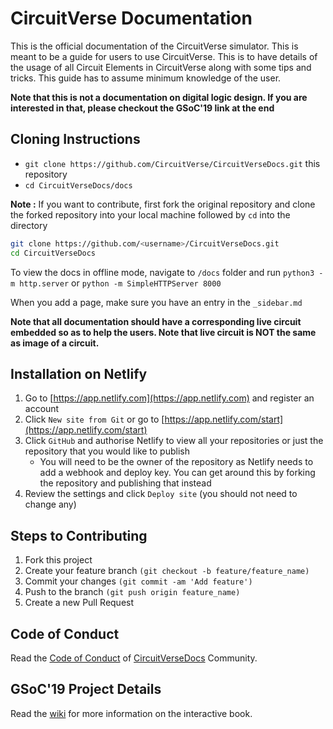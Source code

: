 # CircuitVerse Documentation

This is the official documentation of the CircuitVerse simulator. This is meant to be a guide for users to use CircuitVerse. This is to have details of the usage of all Circuit Elements in CircuitVerse along with some tips and tricks. This guide has to assume minimum knowledge of the user.

**Note that this is not a documentation on digital logic design. If you are interested in that, please checkout the GSoC'19 link at the end**

## Cloning Instructions

- `git clone https://github.com/CircuitVerse/CircuitVerseDocs.git` this repository
- `cd CircuitVerseDocs/docs`

**Note :** If you want to contribute, first fork the original repository and clone the forked repository into your local machine followed by `cd` into the directory

```sh
git clone https://github.com/<username>/CircuitVerseDocs.git
cd CircuitVerseDocs
```

To view the docs in offline mode, navigate to `/docs` folder and run
`python3 -m http.server` or
`python -m SimpleHTTPServer 8000`

When you add a page, make sure you have an entry in the `_sidebar.md`

**Note that all documentation should have a corresponding live circuit embedded so as to help the users. Note that live circuit is NOT the same as image of a circuit.**

## Installation on Netlify
1. Go to [https://app.netlify.com](https://app.netlify.com) and register an account
2. Click `New site from Git` or go to [https://app.netlify.com/start](https://app.netlify.com/start)
3. Click `GitHub` and authorise Netlify to view all your repositories or just the repository that you would like to publish
   * You will need to be the owner of the repository as Netlify needs to add a webhook and deploy key. You can get around this by forking the repository and publishing that instead
4.  Review the settings and click `Deploy site` (you should not need to change any)

## Steps to Contributing

1. Fork this project
2. Create your feature branch `(git checkout -b feature/feature_name)`
3. Commit your changes `(git commit -am 'Add feature')`
4. Push to the branch `(git push origin feature_name)`
5. Create a new Pull Request

## Code of Conduct

Read the [Code of Conduct](./code-of-conduct.md) of [CircuitVerseDocs](https://docs.circuitverse.org) Community.

## GSoC'19 Project Details

Read the [wiki](https://github.com/CircuitVerse/CircuitVerseDocs/wiki/Interactive-Book) for more information on the interactive book.
